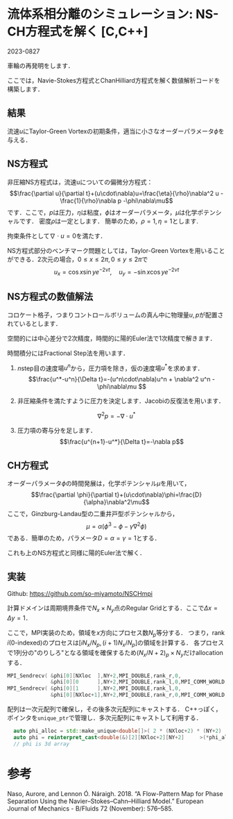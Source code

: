
# 流体系相分離のシミュレーション: NS-CH方程式を解く [C,C++]
2023-0827

車輪の再発明をします．

ここでは，Navie-Stokes方程式とChanHilliard方程式を解く数値解析コードを構築します．

## 結果

流速$u$にTaylor-Green Vortexの初期条件，適当に小さなオーダーパラメータ$\phi$を与える．



## NS方程式

非圧縮NS方程式は，流速uについての偏微分方程式：
$$\frac{\partial u}{\partial t}+(u\cdot\nabla)u=\frac{\eta}{\rho}\nabla^2 u - \frac{1}{\rho}\nabla p -\phi\nabla\mu$$
です．ここで，$p$は圧力，$\eta$は粘度，$\phi$はオーダーパラメータ，$\mu$は化学ポテンシャルです．
密度$\rho$は一定とします．
簡単のため，$\rho=1,\eta=1$とします.

拘束条件として$\nabla\cdot u=0$を満たす．

NS方程式部分のベンチマーク問題としては，Taylor-Green Vortexを用いることができる．2次元の場合，$0\leq x\leq 2\pi,0\leq y\leq 2\pi$で
$$u_x=\cos x\sin y e^{-2\nu t},\quad u_y=-\sin x\cos y e^{-2\nu t}$$

## NS方程式の数値解法

コロケート格子，つまりコントロールボリュームの真ん中に物理量$u,p$が配置されているとします．

空間的には中心差分で2次精度，時間的に陽的Euler法で1次精度で解きます．

時間積分にはFractional Step法を用います．

1. $n$step目の速度場$u^n$から，圧力項を除き，仮の速度場$u^*$を求めます．
$$\frac{u^*-u^n}{\Delta t}=-(u^n\cdot\nabla)u^n + \nabla^2 u^n -\phi\nabla\mu $$

2. 非圧縮条件を満たすように圧力を決定します．Jacobiの反復法を用います．

$$\nabla^2 p = - \nabla \cdot u^*$$

3. 圧力項の寄与分を足します．
$$\frac{u^{n+1}-u^*}{\Delta t}=-\nabla p$$

## CH方程式

オーダーパラメータ$\phi$の時間発展は，化学ポテンシャル$\mu$を用いて，
$$\frac{\partial \phi}{\partial t}+(u\cdot\nabla)\phi=\frac{D}{\alpha}\nabla^2\mu$$
ここで，Ginzburg-Landau型の二重井戸型ポテンシャルから，
$$\mu = \alpha(\phi^3-\phi-\gamma\nabla^2\phi)$$
である．簡単のため，パラメータ$D=\alpha=\gamma=1$とする．

これも上のNS方程式と同様に陽的Euler法で解く．

## 実装

Github: https://github.com/so-miyamoto/NSCHmpi

計算ドメインは周期境界条件で$N_x\times N_y$点のRegular Gridとする．ここで$\Delta x=\Delta y=1$．

ここで，MPI実装のため，領域を$x$方向にプロセス数$N_p$等分する．
つまり，rank $i$(0-indexed)のプロセスは$[iN_x/N_p,(i+1)N_x/N_p]$の領域を計算する．
各プロセスで1列分の"のりしろ"となる領域を確保するため$(N_x/N+2)_p\times N_y$だけallocationする．
~~~C++
MPI_Sendrecv( &phi[0][NXloc  ],NY+2,MPI_DOUBLE,rank_r,0,
              &phi[0][0      ],NY+2,MPI_DOUBLE,rank_l,0,MPI_COMM_WORLD,MPI_STATUSES_IGNORE);
MPI_Sendrecv( &phi[0][1      ],NY+2,MPI_DOUBLE,rank_l,0,
              &phi[0][NXloc+1],NY+2,MPI_DOUBLE,rank_r,0,MPI_COMM_WORLD,MPI_STATUSES_IGNORE);
~~~


配列は一次元配列で確保し，その後多次元配列にキャストする．
C++っぽく，ポインタを`unique_ptr`で管理し．多次元配列にキャストして利用する．
~~~C++
  auto phi_alloc = std::make_unique<double[]>( 2 * (NXloc+2) * (NY+2)       );
  auto phi = reinterpret_cast<double(&)[2][NXloc+2][NY+2]     >(*phi_alloc.get());
  // phi is 3d array
~~~



# 参考

Naso, Aurore, and Lennon Ó. Náraigh. 2018. “A Flow-Pattern Map for Phase Separation Using the Navier–Stokes–Cahn–Hilliard Model.” European Journal of Mechanics - B/Fluids 72 (November): 576–585.



